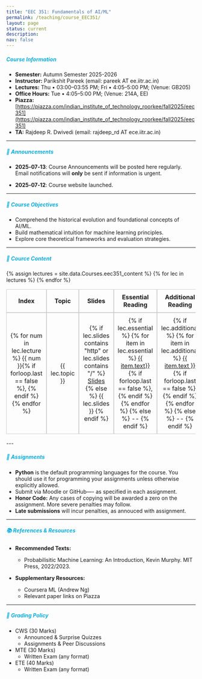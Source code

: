 ```yaml
---
title: "EEC 351: Fundamentals of AI/ML"
permalink: /teaching/course_EEC351/
layout: page
status: current
description:
nav: false
---
```



##### <span style="color: #0faddd;; font-weight: bold;">Course Information</span>


- **Semester:** Autumn Semester 2025-2026  
- **Instructor:** Parikshit Pareek (email: pareek AT ee.iitr.ac.in)  
- **Lectures:** Thu • 03:00–03:55 PM;  Fri • 4:05–5:00 PM; (Venue: GB205)
- **Office Hours:** Tue • 4:05–5:00 PM;  (Venue: 214A, EE)
- **Piazza:** [https://piazza.com/indian_institute_of_technology_roorkee/fall2025/eec351](https://piazza.com/indian_institute_of_technology_roorkee/fall2025/eec351)
- **TA:** Rajdeep R. Dwivedi (email: rajdeep_rd AT ece.iitr.ac.in)

---

##### <span style="color: #0faddd;; font-weight: bold;"> 📌 Announcements</span>

- **2025‑07‑13**: Course Announcements will be posted here regularly. Email notifications will **only** be sent if information is urgent.
<!-- - **2025‑07‑01**: Course Announcements will be posted here regularly. Email notifications will **only** be sent if information is urgent. -->
<!-- - **2025‑06‑20**: First assignment released! Due July 1. Check the Assignments section below. -->
- **2025‑07‑12**: Course website launched.


---

##### <span style="color: #0faddd;; font-weight: bold;"> 🎯 Course Objectives</span>

- Comprehend the historical evolution and foundational concepts of AI/ML. 
- Build mathematical intuition for machine learning principles.
- Explore core theoretical frameworks and evaluation strategies.

---

##### <span style="color: #0faddd;; font-weight: bold;"> 📅 Cource Content</span>

<style>
.table-no-hover table {
  border-collapse: separate;
  border-spacing: 0; /* Remove spacing if you want continuous lines */
  width: 100%;
  table-layout: fixed; /* Optional: keeps columns even */
}

.table-no-hover table th,
.table-no-hover table td {
  border: 1px solid #ccc;       /* Full continuous grid lines */
  text-align: center;           /* Center-align column content */
  vertical-align: middle;       /* Vertical center alignment */
  padding: 10px;
}

/* Optional: styling for header */
.table-no-hover table th {
  font-weight: bold;
}

/* Disable hover effects */
.table-no-hover table * {
  transition: none !important;
}

.table-no-hover table tr:hover,
.table-no-hover table td:hover,
.table-no-hover table th:hover {
  background: inherit !important;
  color: inherit !important;
  font-weight: inherit !important;
  transform: none !important;
  box-shadow: none !important;
  text-decoration: none !important;
}
</style>

<div class="table-no-hover">
  {% assign lectures = site.data.Courses.eec351_content %}

<table>
  <thead>
    <tr>
      <th>Index</th>
      <th>Topic</th>
      <th>Slides</th>
      <th>Essential Reading</th>
      <th>Additional Reading</th>
      <th>Homework</th>
    </tr>
  </thead>
  <tbody>
    {% for lec in lectures %}
    <tr>
      <td>
        {% for num in lec.lecture %}
          {{ num }}{% if forloop.last == false %}, {% endif %}
        {% endfor %}
      </td>
      <td>{{ lec.topic }}</td>
      <td>
        {% if lec.slides contains "http" or lec.slides contains "/" %}
          <a href="{{ lec.slides }}">Slides</a>
        {% else %}
          {{ lec.slides }}
        {% endif %}
      </td>
      <td>
        {% if lec.essential %}
          {% for item in lec.essential %}
            <a href="{{ item.link }}">{{ item.text}}</a>{% if forloop.last == false %}, {% endif %}
          {% endfor %}
        {% else %}
          --
        {% endif %}
      </td>
      <td>
        {% if lec.additional %}
          {% for item in lec.additional %}
            <a href="{{ item.link }}">{{ item.text }}</a>{% if forloop.last == false %}, {% endif %}
          {% endfor %}
        {% else %}
          --
        {% endif %}
      </td>
      <td>
        {% if lec.homework contains "http" or lec.homework contains "/" %}
          <a href="{{ lec.homework }}">HW</a>
        {% else %}
          {{ lec.homework }}
        {% endif %}
      </td>
    </tr>
    {% endfor %}
  </tbody>
</table>
</div>
---

##### <span style="color: #0faddd;; font-weight: bold;"> 📝 Assignments</span>

- **Python** is the default programming languages for the course. You should use it for programming your assignments unless otherwise explicitly allowed.
- Submit via Moodle or GitHub—- as specified in each assignment. 
- **Honor Code:** Any cases of copying will be awarded a zero on the assignment. More severe penalties may follow.
- **Late submissions** will incur penalties, as annouced with assignment. 


<!-- - **Assignment 1**: Released Feb 4, due Feb 14 — linear regression, CNN basics.  
- **Assignment 2**: Naïve Bayes & SVMs — released Feb 18, due Mar 17.  
- **Assignment 3**: Gradient-based methods — released Mar 31, due Apr 10.  
- **Assignment 4**: Deep Learning assignment — released Apr 13, due May 9.  
- Detailed instructions and submission links are available via Piazza. -->

---

##### <span style="color: #0faddd;; font-weight: bold;"> 📚 References & Resources</span>

- **Recommended Texts:**  
  - Probabilisitic Machine Learning: An Introduction, Kevin Murphy. MIT Press, 2022/2023. 

- **Supplementary Resources:**  
  - Coursera ML (Andrew Ng)  
  - Relevant paper links on Piazza

---

##### <span style="color: #0faddd;; font-weight: bold;"> 🧾 Grading Policy</span> 

- CWS (30 Marks)
  - Announced & Surprise Quizzes
  - Assignments & Peer Discussions
- MTE (30 Marks)
  - Written Exam (any format)
- ETE (40 Marks)
  - Written Exam (any format)